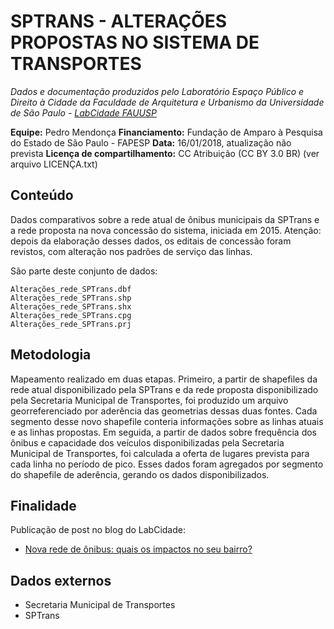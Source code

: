 SPTRANS - ALTERAÇÕES PROPOSTAS NO SISTEMA DE TRANSPORTES
============
*Dados e documentação produzidos pelo Laboratório Espaço Público e Direito à Cidade da Faculdade de Arquitetura e Urbanismo da Universidade de São Paulo - [LabCidade FAUUSP](http://www.labcidade.fau.usp.br/)*

**Equipe:** Pedro Mendonça
**Financiamento:** Fundação de Amparo à Pesquisa do Estado de São Paulo - FAPESP
**Data:** 16/01/2018, atualização não prevista
**Licença de compartilhamento:** CC Atribuição (CC BY 3.0 BR) (ver arquivo LICENÇA.txt)

## Conteúdo
Dados comparativos sobre a rede atual de ônibus municipais da SPTrans e a rede proposta na nova concessão do sistema, iniciada em 2015. Atenção: depois da elaboração desses dados, os editais de concessão foram revistos, com alteração nos padrões de serviço das linhas. 

São parte deste conjunto de dados:

    Alterações_rede_SPTrans.dbf
    Alterações_rede_SPTrans.shp
    Alterações_rede_SPTrans.shx
    Alterações_rede_SPTrans.cpg
    Alterações_rede_SPTrans.prj

## Metodologia
Mapeamento realizado em duas etapas. Primeiro, a partir de shapefiles da rede atual disponibilizado pela SPTrans e da rede proposta disponibilizado pela Secretaria Municipal de Transportes, foi produzido um arquivo georreferenciado por aderência das geometrias dessas duas fontes. Cada segmento desse novo shapefile conteria informações sobre as linhas atuais e as linhas propostas. Em seguida, a partir de dados sobre frequência dos ônibus e capacidade dos veículos disponibilizadas pela Secretaria Municipal de Transportes, foi calculada a oferta de lugares prevista para cada linha no período de pico. Esses dados foram agregados por segmento do shapefile de aderência, gerando os dados disponibilizados.

## Finalidade
Publicação de post no blog do LabCidade:
- [Nova rede de ônibus: quais os impactos no seu bairro?](http://www.labcidade.fau.usp.br/nova-rede-de-onibus-quais-os-impactos-no-seu-bairro/)

## Dados externos
- Secretaria Municipal de Transportes
- SPTrans
